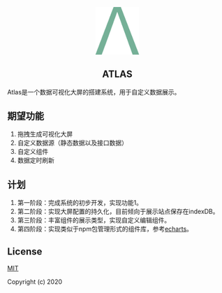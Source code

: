 <p align="center"><img width="100" src="./document/assets/atlas_logo.png" alt="Atlas logo"></p>
<h2 align="center">ATLAS</h2>

Atlas是一个数据可视化大屏的搭建系统，用于自定义数据展示。

## 期望功能
1. 拖拽生成可视化大屏
2. 自定义数据源（静态数据以及接口数据）
3. 自定义组件
4. 数据定时刷新

## 计划
1. 第一阶段：完成系统的初步开发，实现功能1。
2. 第二阶段：实现大屏配置的持久化，目前倾向于展示站点保存在indexDB。
3. 第三阶段：丰富组件的展示类型，实现自定义编辑组件。
4. 第四阶段：实现类似于npm包管理形式的组件库，参考[echarts](https://gallery.echartsjs.com/explore.html)。
## License

[MIT](http://opensource.org/licenses/MIT)

Copyright (c) 2020
